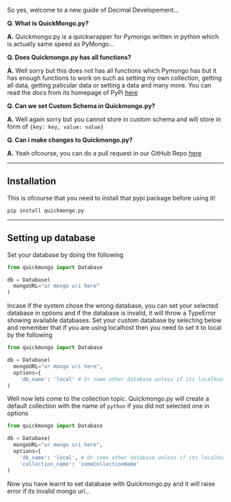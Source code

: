So yes, welcome to a new guide of Decimal Developement...

**Q. What is QuickMongo.py?**

**A.** Quickmongo.py is a quickwrapper for Pymongo written in python which is actually same speed as PyMongo...

**Q. Does Quickmongo.py has all functions?**

**A.** Well sorry but this does not has all functions which Pymongo has but it has enough functions to work on such as setting my own collection, getting all data, getting paticular data or setting a data and many more. You can read the docs from its homepage of PyPi [here](https://pypi.org/project/quickmongo.py/)

**Q. Can we set Custom Schema in Quickmongo.py?**

**A.** Well again sorry but you cannot store in custom schema and will store in form of `{key: key, value: value}`

**Q. Can i make changes to Quickmongo.py?**

**A.** Yeah ofcourse, you can do a pull request in our GitHub Repo [here](https://github.com/Scientific-Guy/quickmongo.py)

---

## Installation

This is ofcourse that you need to install that pypi package before using it!

```
pip install quickmongo.py
```

---

## Setting up database

Set your database by doing the following

```py
from quickmongo import Database

db = Database(
  mongoURL="ur mongo uri here"
)
```

Incase if the system chose the wrong database, you can set your selected database in options and if the database is invalid, it will throw a TypeError showing available databases. Set your custom database by selecting below and remember that if you are using localhost then you need to set it to local by the following

```py
from quickmongo import Database

db = Database(
  mongoURL="ur mongo uri here",
  options={
    'db_name': 'local' # Or some other database unless if its localhost
)
```

Well now lets come to the collection topic. Quickmongo.py will create a default collection with the name of `python` if you did not selected one in options

```py
from quickmongo import Database

db = Database(
  mongoURL="ur mongo uri here",
  options={
    'db_name': 'local', # Or some other database unless if its localhost,
    'collection_name': 'someCollectionName'
)
```

Now you have learnt to set database with Quickmongo.py and it will raise error if its invalid mongo uri...
